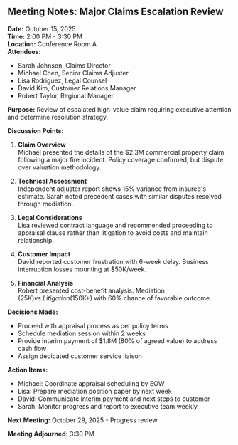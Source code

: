 ## Meeting Notes: Major Claims Escalation Review

**Date:** October 15, 2025  
**Time:** 2:00 PM - 3:30 PM  
**Location:** Conference Room A  
**Attendees:**  
- Sarah Johnson, Claims Director  
- Michael Chen, Senior Claims Adjuster  
- Lisa Rodriguez, Legal Counsel  
- David Kim, Customer Relations Manager  
- Robert Taylor, Regional Manager  

**Purpose:** Review of escalated high-value claim requiring executive attention and determine resolution strategy.

**Discussion Points:**

1. **Claim Overview**  
   Michael presented the details of the $2.3M commercial property claim following a major fire incident. Policy coverage confirmed, but dispute over valuation methodology.

2. **Technical Assessment**  
   Independent adjuster report shows 15% variance from insured's estimate. Sarah noted precedent cases with similar disputes resolved through mediation.

3. **Legal Considerations**  
   Lisa reviewed contract language and recommended proceeding to appraisal clause rather than litigation to avoid costs and maintain relationship.

4. **Customer Impact**  
   David reported customer frustration with 6-week delay. Business interruption losses mounting at $50K/week.

5. **Financial Analysis**  
   Robert presented cost-benefit analysis: Mediation ($25K) vs. Litigation ($150K+) with 60% chance of favorable outcome.

**Decisions Made:**

- Proceed with appraisal process as per policy terms
- Schedule mediation session within 2 weeks
- Provide interim payment of $1.8M (80% of agreed value) to address cash flow
- Assign dedicated customer service liaison

**Action Items:**

- Michael: Coordinate appraisal scheduling by EOW
- Lisa: Prepare mediation position paper by next week
- David: Communicate interim payment and next steps to customer
- Sarah: Monitor progress and report to executive team weekly

**Next Meeting:** October 29, 2025 - Progress review

**Meeting Adjourned:** 3:30 PM